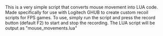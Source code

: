 This is a very simple script that converts mouse movement into LUA code. Made specifically for use with Logitech GHUB to create custom recoil scripts for FPS games. 
To use, simply run the script and press the record button (default F2) to start and stop the recording. 
The LUA script will be output as "mouse_movements.lua"
